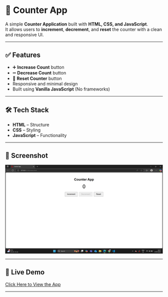 # 🔢 Counter App

A simple **Counter Application** built with **HTML, CSS, and JavaScript**.  
It allows users to **increment**, **decrement**, and **reset** the counter with a clean and responsive UI.

---

## ✅ Features
- ➕ **Increase Count** button
- ➖ **Decrease Count** button
- 🔄 **Reset Counter** button
- Responsive and minimal design
- Built using **Vanilla JavaScript** (No frameworks)

---

## 🛠 Tech Stack
- **HTML** – Structure  
- **CSS** – Styling  
- **JavaScript** – Functionality  

---

## 📸 Screenshot
![App Screenshot](screenshot.png) 

---

## 🚀 Live Demo
[Click Here to View the App](https://jaskaransingh2121.github.io/counter-app/)  

---

